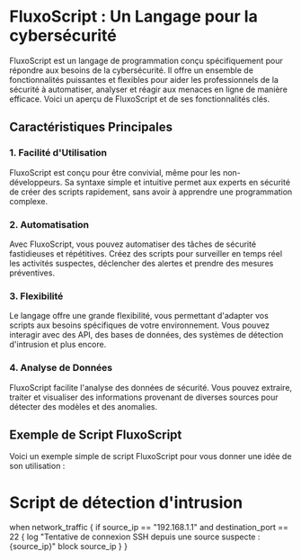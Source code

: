# FluxoScript : Un Langage pour la cybersécurité



FluxoScript est un langage de programmation conçu spécifiquement pour répondre aux besoins de la cybersécurité. Il offre un ensemble de fonctionnalités puissantes et flexibles pour aider les professionnels de la sécurité à automatiser, analyser et réagir aux menaces en ligne de manière efficace. Voici un aperçu de FluxoScript et de ses fonctionnalités clés.

## Caractéristiques Principales

### 1. Facilité d'Utilisation

FluxoScript est conçu pour être convivial, même pour les non-développeurs. Sa syntaxe simple et intuitive permet aux experts en sécurité de créer des scripts rapidement, sans avoir à apprendre une programmation complexe.

### 2. Automatisation

Avec FluxoScript, vous pouvez automatiser des tâches de sécurité fastidieuses et répétitives. Créez des scripts pour surveiller en temps réel les activités suspectes, déclencher des alertes et prendre des mesures préventives.

### 3. Flexibilité

Le langage offre une grande flexibilité, vous permettant d'adapter vos scripts aux besoins spécifiques de votre environnement. Vous pouvez interagir avec des API, des bases de données, des systèmes de détection d'intrusion et plus encore.

### 4. Analyse de Données

FluxoScript facilite l'analyse des données de sécurité. Vous pouvez extraire, traiter et visualiser des informations provenant de diverses sources pour détecter des modèles et des anomalies.

## Exemple de Script FluxoScript

Voici un exemple simple de script FluxoScript pour vous donner une idée de son utilisation :

# Script de détection d'intrusion
when network_traffic {
  if source_ip == "192.168.1.1" and destination_port == 22 {
    log "Tentative de connexion SSH depuis une source suspecte : {source_ip}"
    block source_ip
  }
}
